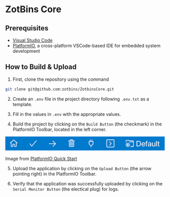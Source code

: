 # ZotBins Core

## Prerequisites
- [Visual Studio Code](https://code.visualstudio.com/)
- [PlatformIO](https://platformio.org/), a cross-platform VSCode-based IDE for embedded system development

## How to Build & Upload
1. First, clone the repository using the command
```bash
git clone git@github.com:zotbins/ZotbinsCore.git
```

2. Create an `.env` file in the project directory following `.env.txt` as a template.

3. Fill in the values in `.env` with the appropriate values.

4. Build the project by clicking on the `Build Button` (the checkmark) in the PlatformIO Toolbar, located in the left corner.

![PlatformIO VSCode Toolbar](docs/platformio-ide-vscode-toolbar.png)

Image from [PlatformIO Quick Start](https://docs.platformio.org/en/latest/ide/vscode.html#id2)

5. Upload the application by clicking on the `Upload Button` (the arrow pointing right) in the PlatformIO Toolbar.

6. Verify that the application was successfully uploaded by clicking on the `Serial Monitor Button` (the electical plug) for logs.
